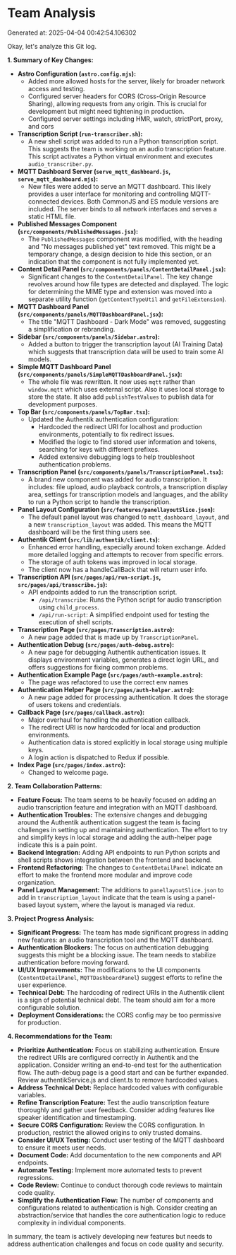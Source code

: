 # Team Analysis
Generated at: 2025-04-04 00:42:54.106302

Okay, let's analyze this Git log.

**1. Summary of Key Changes:**

*   **Astro Configuration (`astro.config.mjs`):**
    *   Added more allowed hosts for the server, likely for broader network access and testing.
    *   Configured server headers for CORS (Cross-Origin Resource Sharing), allowing requests from any origin. This is crucial for development but might need tightening in production.
    *   Configured server settings including HMR, watch, strictPort, proxy, and cors
*   **Transcription Script (`run-transcriber.sh`):**
    *   A new shell script was added to run a Python transcription script. This suggests the team is working on an audio transcription feature. This script activates a Python virtual environment and executes `audio_transcriber.py`.
*   **MQTT Dashboard Server (`serve_mqtt_dashboard.js`, `serve_mqtt_dashboard.mjs`):**
    *   New files were added to serve an MQTT dashboard. This likely provides a user interface for monitoring and controlling MQTT-connected devices. Both CommonJS and ES module versions are included.  The server binds to all network interfaces and serves a static HTML file.
*   **Published Messages Component (`src/components/PublishedMessages.jsx`):**
    *   The `PublishedMessages` component was modified, with the heading and "No messages published yet" text removed. This might be a temporary change, a design decision to hide this section, or an indication that the component is not fully implemented yet.
*   **Content Detail Panel (`src/components/panels/ContentDetailPanel.jsx`):**
    *   Significant changes to the `ContentDetailPanel`. The key change revolves around how file types are detected and displayed. The logic for determining the MIME type and extension was moved into a separate utility function (`getContentTypeUtil` and `getFileExtension`).
*   **MQTT Dashboard Panel (`src/components/panels/MQTTDashboardPanel.jsx`):**
    *   The title "MQTT Dashboard - Dark Mode" was removed, suggesting a simplification or rebranding.
*   **Sidebar (`src/components/panels/Sidebar.astro`):**
    *   Added a button to trigger the transcription layout (AI Training Data) which suggests that transcription data will be used to train some AI models.
*   **Simple MQTT Dashboard Panel (`src/components/panels/SimpleMQTTDashboardPanel.jsx`):**
    *   The whole file was rewritten. It now uses `mqtt` rather than `window.mqtt` which uses external script. Also it uses local storage to store the state. It also add `publishTestValues` to publish data for development purposes.
*   **Top Bar (`src/components/panels/TopBar.tsx`):**
    *   Updated the Authentik authentication configuration:
        *   Hardcoded the redirect URI for localhost and production environments, potentially to fix redirect issues.
        *   Modified the logic to find stored user information and tokens, searching for keys with different prefixes.
        *   Added extensive debugging logs to help troubleshoot authentication problems.
*   **Transcription Panel (`src/components/panels/TranscriptionPanel.tsx`):**
    *   A brand new component was added for audio transcription.  It includes: file upload, audio playback controls, a transcription display area, settings for transcription models and languages, and the ability to run a Python script to handle the transcription.
*   **Panel Layout Configuration (`src/features/panellayoutSlice.json`):**
    *   The default panel layout was changed to `mqtt_dashboard_layout`, and a new `transcription_layout` was added. This means the MQTT dashboard will be the first thing users see.
*   **Authentik Client (`src/lib/authentik/client.ts`):**
    *   Enhanced error handling, especially around token exchange. Added more detailed logging and attempts to recover from specific errors.
    *   The storage of auth tokens was improved in local storage.
    *   The client now has a handleCallBack that will return user info.
*   **Transcription API (`src/pages/api/run-script.js`, `src/pages/api/transcribe.js`):**
    *   API endpoints added to run the transcription script.
        *   `/api/transcribe`: Runs the Python script for audio transcription using `child_process`.
        *   `/api/run-script`: A simplified endpoint used for testing the execution of shell scripts.
*   **Transcription Page (`src/pages/Transcription.astro`):**
    *   A new page added that is made up by `TranscriptionPanel`.
*   **Authentication Debug (`src/pages/auth-debug.astro`):**
    *   A new page for debugging Authentik authentication issues. It displays environment variables, generates a direct login URL, and offers suggestions for fixing common problems.
*   **Authentication Example Page (`src/pages/auth-example.astro`):**
    *   The page was refactored to use the correct env names
*   **Authentication Helper Page (`src/pages/auth-helper.astro`):**
    *   A new page added for processing authentication. It does the storage of users tokens and credentials.
*   **Callback Page (`src/pages/callback.astro`):**
    *   Major overhaul for handling the authentication callback.
    *   The redirect URI is now hardcoded for local and production environments.
    *   Authentication data is stored explicitly in local storage using multiple keys.
    *   A login action is dispatched to Redux if possible.
*   **Index Page (`src/pages/index.astro`):**
    *   Changed to welcome page.

**2. Team Collaboration Patterns:**

*   **Feature Focus:** The team seems to be heavily focused on adding an audio transcription feature and integration with an MQTT dashboard.
*   **Authentication Troubles:** The extensive changes and debugging around the Authentik authentication suggest the team is facing challenges in setting up and maintaining authentication.  The effort to try and simplify keys in local storage and adding the auth-helper page indicate this is a pain point.
*   **Backend Integration:** Adding API endpoints to run Python scripts and shell scripts shows integration between the frontend and backend.
*   **Frontend Refactoring:**  The changes to `ContentDetailPanel` indicate an effort to make the frontend more modular and improve code organization.
*   **Panel Layout Management:**  The additions to `panellayoutSlice.json` to add in `transcription_layout` indicate that the team is using a panel-based layout system, where the layout is managed via redux.

**3. Project Progress Analysis:**

*   **Significant Progress:** The team has made significant progress in adding new features: an audio transcription tool and the MQTT dashboard.
*   **Authentication Blockers:** The focus on authentication debugging suggests this might be a blocking issue. The team needs to stabilize authentication before moving forward.
*   **UI/UX Improvements:** The modifications to the UI components (`ContentDetailPanel`, `MQTTDashboardPanel`) suggest efforts to refine the user experience.
*   **Technical Debt:**  The hardcoding of redirect URIs in the Authentik client is a sign of potential technical debt. The team should aim for a more configurable solution.
*   **Deployment Considerations:** the CORS config may be too permissive for production.

**4. Recommendations for the Team:**

*   **Prioritize Authentication:**  Focus on stabilizing authentication. Ensure the redirect URIs are configured correctly in Authentik and the application.  Consider writing an end-to-end test for the authentication flow. The auth-debug page is a good start and can be further expanded. Review authentikService.js and client.ts to remove hardcoded values.
*   **Address Technical Debt:**  Replace hardcoded values with configurable variables.
*   **Refine Transcription Feature:**  Test the audio transcription feature thoroughly and gather user feedback.  Consider adding features like speaker identification and timestamping.
*   **Secure CORS Configuration:**  Review the CORS configuration.  In production, restrict the allowed origins to only trusted domains.
*   **Consider UI/UX Testing:**  Conduct user testing of the MQTT dashboard to ensure it meets user needs.
*   **Document Code:**  Add documentation to the new components and API endpoints.
*   **Automate Testing:**  Implement more automated tests to prevent regressions.
*   **Code Review:**  Continue to conduct thorough code reviews to maintain code quality.
*   **Simplify the Authentication Flow:** The number of components and configurations related to authentication is high. Consider creating an abstraction/service that handles the core authentication logic to reduce complexity in individual components.

In summary, the team is actively developing new features but needs to address authentication challenges and focus on code quality and security.
